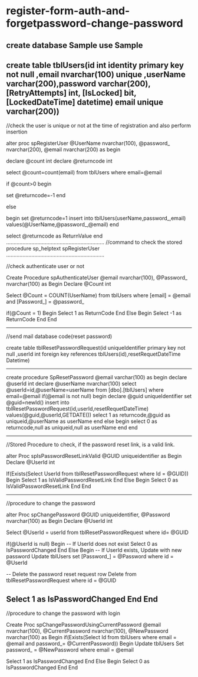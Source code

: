 # register-form-auth-and-forgetpassword-change-password
create database Sample
use Sample
------------------------------------
create table tblUsers(id int identity primary key not null ,email nvarchar(100) unique
,userName varchar(200),password varchar(200), [RetryAttempts] int,
 [IsLocked] bit,
 [LockedDateTime] datetime)
email unique varchar(200))
------------------------------------
//check the user  is unique or not at the time of registration and also perform insertion 

 alter proc spRegisterUser
@UserName nvarchar(100),
@password_ nvarchar(200),
@email nvarchar(200)
as
begin

declare @count int
declare @returncode int

select @count=count(email) from tblUsers
 where email=@email

 if @count>0
 begin

 set @returncode=-1
 end

 else

 begin
 set @returncode=1
 insert into tblUsers(userName,password_,email) values(@UserName,@password_,@email)
 end

 select @returncode as ReturnValue
 end
 ..................................................................
 //command to check the stored procedure sp_helptext spRegisterUser
 ..................................................................

//check authenticate user or not

 Create Procedure spAuthenticateUser
@email nvarchar(100),
@Password_ nvarchar(100)
as
Begin
 Declare @Count int
 
 Select @Count = COUNT(UserName) from tblUsers
 where [email] = @email and [Password_] = @password_
 
 if(@Count = 1)
 Begin
  Select 1 as ReturnCode
 End
 Else
 Begin
  Select -1 as ReturnCode
 End
End

---------------------------------------------------

//send mail database code(reset password)

create table tblResetPasswordRequest(id uniqueIdentifier  primary key not null ,userId int foreign key references tblUsers(id),resetRequetDateTime Datetime)

----------------------------------------------

create procedure SpResetPassword 
@email varchar(100)
as
begin
declare @userId int
declare @userName nvarchar(100)
select @userId=id,@userName=userName from [dbo].[tblUsers] where email=@email
if(@email is not null)
begin
declare @guid uniqueIdentifier 
set @guid=newId()
insert into tblResetPasswordRequest(id,userId,resetRequetDateTime) values(@guid,@userId,GETDATE())
 select 1 as returncode,@guid as uniqueid,@userName as userName
end
else
begin
select 0 as returncode,null as uniqueid,null as userName
end
end

----------------------------------
//Stored Procedure to check, if the password reset link, is a valid link.


alter Proc spIsPasswordResetLinkValid 
@GUID uniqueidentifier
as
Begin
 Declare @UserId int
 
 If(Exists(Select UserId from tblResetPasswordRequest where Id = @GUID))
 Begin
  Select 1 as IsValidPasswordResetLink
 End
 Else
 Begin
  Select 0 as IsValidPasswordResetLink
 End
End

---------------------------------
//procedure to change the password 

alter Proc spChangePassword
@GUID uniqueidentifier,
@Password nvarchar(100)
as
Begin
 Declare @UserId int
 
 Select @UserId = userId 
 from tblResetPasswordRequest
 where id= @GUID
 
 if(@UserId is null)
 Begin
  -- If UserId does not exist
  Select 0 as IsPasswordChanged
 End
 Else
 Begin
  -- If UserId exists, Update with new password
  Update tblUsers set
  [Password_] = @Password
  where id = @UserId
  
  -- Delete the password reset request row 
  Delete from tblResetPasswordRequest
  where id = @GUID
  
  Select 1 as IsPasswordChanged
 End
End
-----------

//procedure to change the password with login

Create Proc spChangePasswordUsingCurrentPassword
@email nvarchar(100),
@CurrentPassword nvarchar(100),
@NewPassword nvarchar(100)
as
Begin
 if(Exists(Select Id from tblUsers 
     where email  = @email 
     and password_= @CurrentPassword))
 Begin
  Update tblUsers
  Set password_ = @NewPassword
  where email = @email
  
  Select 1 as IsPasswordChanged
 End
 Else
 Begin
  Select 0 as IsPasswordChanged
 End
End

